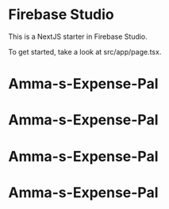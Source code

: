 # Firebase Studio

This is a NextJS starter in Firebase Studio.

To get started, take a look at src/app/page.tsx.
# Amma-s-Expense-Pal
# Amma-s-Expense-Pal
# Amma-s-Expense-Pal
# Amma-s-Expense-Pal
